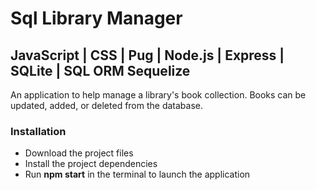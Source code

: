# Sql Library Manager
<h2>JavaScript | CSS | Pug | Node.js | Express | SQLite | SQL ORM Sequelize</h2>
 An application to help manage a library's book collection. Books can be updated, added, or deleted from the database. 

 <h3>Installation</h3>
 <ul>
    <li>Download the project files</li>
    <li>Install the project dependencies</li>
    <li>Run <strong>npm start</strong> in the terminal to launch the application</li>

